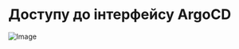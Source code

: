 # Доступу до інтерфейсу ArgoCD
![Image](.data/NyECtcwVp.gif)
<figure>
  <img=".data/NyECtcwVp.gif" />
</figure>